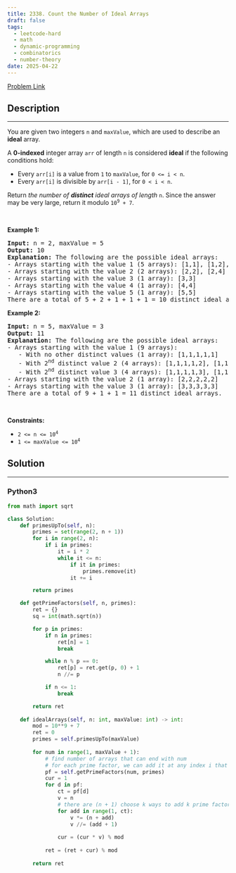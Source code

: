 ```yaml
---
title: 2338. Count the Number of Ideal Arrays
draft: false
tags: 
  - leetcode-hard
  - math
  - dynamic-programming
  - combinatorics
  - number-theory
date: 2025-04-22
---
```


[Problem Link](https://leetcode.com/problems/count-the-number-of-ideal-arrays/)

## Description

---
<p>You are given two integers <code>n</code> and <code>maxValue</code>, which are used to describe an <strong>ideal</strong> array.</p>

<p>A <strong>0-indexed</strong> integer array <code>arr</code> of length <code>n</code> is considered <strong>ideal</strong> if the following conditions hold:</p>

<ul>
	<li>Every <code>arr[i]</code> is a value from <code>1</code> to <code>maxValue</code>, for <code>0 &lt;= i &lt; n</code>.</li>
	<li>Every <code>arr[i]</code> is divisible by <code>arr[i - 1]</code>, for <code>0 &lt; i &lt; n</code>.</li>
</ul>

<p>Return <em>the number of <strong>distinct</strong> ideal arrays of length </em><code>n</code>. Since the answer may be very large, return it modulo <code>10<sup>9</sup> + 7</code>.</p>

<p>&nbsp;</p>
<p><strong class="example">Example 1:</strong></p>

<pre>
<strong>Input:</strong> n = 2, maxValue = 5
<strong>Output:</strong> 10
<strong>Explanation:</strong> The following are the possible ideal arrays:
- Arrays starting with the value 1 (5 arrays): [1,1], [1,2], [1,3], [1,4], [1,5]
- Arrays starting with the value 2 (2 arrays): [2,2], [2,4]
- Arrays starting with the value 3 (1 array): [3,3]
- Arrays starting with the value 4 (1 array): [4,4]
- Arrays starting with the value 5 (1 array): [5,5]
There are a total of 5 + 2 + 1 + 1 + 1 = 10 distinct ideal arrays.
</pre>

<p><strong class="example">Example 2:</strong></p>

<pre>
<strong>Input:</strong> n = 5, maxValue = 3
<strong>Output:</strong> 11
<strong>Explanation:</strong> The following are the possible ideal arrays:
- Arrays starting with the value 1 (9 arrays): 
   - With no other distinct values (1 array): [1,1,1,1,1] 
   - With 2<sup>nd</sup> distinct value 2 (4 arrays): [1,1,1,1,2], [1,1,1,2,2], [1,1,2,2,2], [1,2,2,2,2]
   - With 2<sup>nd</sup> distinct value 3 (4 arrays): [1,1,1,1,3], [1,1,1,3,3], [1,1,3,3,3], [1,3,3,3,3]
- Arrays starting with the value 2 (1 array): [2,2,2,2,2]
- Arrays starting with the value 3 (1 array): [3,3,3,3,3]
There are a total of 9 + 1 + 1 = 11 distinct ideal arrays.
</pre>

<p>&nbsp;</p>
<p><strong>Constraints:</strong></p>

<ul>
	<li><code>2 &lt;= n &lt;= 10<sup>4</sup></code></li>
	<li><code>1 &lt;= maxValue &lt;= 10<sup>4</sup></code></li>
</ul>


## Solution

---
### Python3
``` py title='count-the-number-of-ideal-arrays'
from math import sqrt

class Solution:
    def primesUpTo(self, n):
        primes = set(range(2, n + 1))
        for i in range(2, n):
            if i in primes:
                it = i * 2
                while it <= n:
                    if it in primes:
                        primes.remove(it)
                    it += i

        return primes

    def getPrimeFactors(self, n, primes):
        ret = {}
        sq = int(math.sqrt(n))

        for p in primes:
            if n in primes:
                ret[n] = 1
                break

            while n % p == 0:
                ret[p] = ret.get(p, 0) + 1
                n //= p

            if n <= 1:
                break

        return ret
        
    def idealArrays(self, n: int, maxValue: int) -> int:
        mod = 10**9 + 7
        ret = 0
        primes = self.primesUpTo(maxValue)
        
        for num in range(1, maxValue + 1):
            # find number of arrays that can end with num
            # for each prime factor, we can add it at any index i that we want
            pf = self.getPrimeFactors(num, primes)
            cur = 1
            for d in pf:
                ct = pf[d]
                v = n
                # there are (n + 1) choose k ways to add k prime factors
                for add in range(1, ct):
                    v *= (n + add)
                    v //= (add + 1)
                
                cur = (cur * v) % mod
                    
            ret = (ret + cur) % mod
                    
        return ret
```

